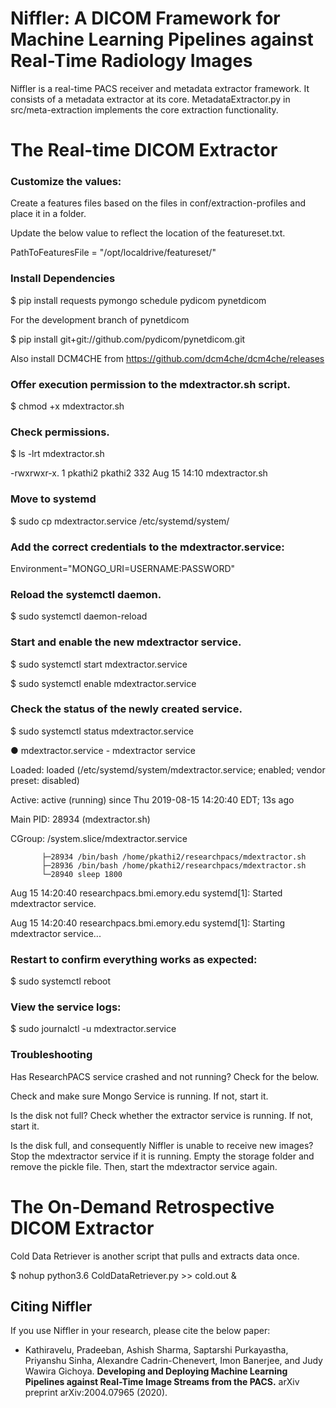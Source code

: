 # Niffler: A DICOM Framework for Machine Learning Pipelines against Real-Time Radiology Images

Niffler is a real-time PACS receiver and metadata extractor framework. It consists of a metadata extractor at its core. MetadataExtractor.py in src/meta-extraction implements the core extraction functionality.


# The Real-time DICOM Extractor

### Customize the values:
Create a features files based on the files in conf/extraction-profiles and place it in a folder.

Update the below value to reflect the location of the featureset.txt.

PathToFeaturesFile = "/opt/localdrive/featureset/"

### Install Dependencies

$ pip install requests pymongo schedule pydicom pynetdicom

For the development branch of pynetdicom

$ pip install git+git://github.com/pydicom/pynetdicom.git

Also install DCM4CHE from https://github.com/dcm4che/dcm4che/releases

### Offer execution permission to the mdextractor.sh script.

$ chmod +x mdextractor.sh


### Check permissions.

$ ls -lrt mdextractor.sh

-rwxrwxr-x. 1 pkathi2 pkathi2 332 Aug 15 14:10 mdextractor.sh


### Move to systemd

$ sudo cp  mdextractor.service /etc/systemd/system/


### Add the correct credentials to the mdextractor.service:

Environment="MONGO_URI=USERNAME:PASSWORD"


### Reload the systemctl daemon.

$ sudo systemctl daemon-reload

### Start and enable the new mdextractor service.

$ sudo systemctl start mdextractor.service

$ sudo systemctl enable mdextractor.service


### Check the status of the newly created service.

$ sudo systemctl status mdextractor.service

● mdextractor.service - mdextractor service

   Loaded: loaded (/etc/systemd/system/mdextractor.service; enabled; vendor preset: disabled)
   
   Active: active (running) since Thu 2019-08-15 14:20:40 EDT; 13s ago
   
 Main PID: 28934 (mdextractor.sh)
 
   CGroup: /system.slice/mdextractor.service
   
           ├─28934 /bin/bash /home/pkathi2/researchpacs/mdextractor.sh           
           ├─28936 /bin/bash /home/pkathi2/researchpacs/mdextractor.sh    
           └─28940 sleep 1800

Aug 15 14:20:40 researchpacs.bmi.emory.edu systemd[1]: Started mdextractor service.

Aug 15 14:20:40 researchpacs.bmi.emory.edu systemd[1]: Starting mdextractor service...


### Restart to confirm everything works as expected:

$ sudo systemctl reboot


### View the service logs:

$ sudo journalctl -u mdextractor.service



### Troubleshooting

Has ResearchPACS service crashed and not running? Check for the below.

Check and make sure Mongo Service is running. If not, start it.

Is the disk not full? Check whether the extractor service is running. If not, start it.

Is the disk full, and consequently Niffler is unable to receive new images? Stop the mdextractor service if it is running. Empty the storage folder and remove the pickle file. Then, start the mdextractor service again.



# The On-Demand Retrospective DICOM Extractor
Cold Data Retriever is another script that pulls and extracts data once.

$ nohup python3.6 ColdDataRetriever.py >> cold.out &



## Citing Niffler
If you use Niffler in your research, please cite the below paper:

* Kathiravelu, Pradeeban, Ashish Sharma, Saptarshi Purkayastha, Priyanshu Sinha, Alexandre Cadrin-Chenevert, Imon Banerjee, and Judy Wawira Gichoya. **Developing and Deploying Machine Learning Pipelines against Real-Time Image Streams from the PACS.** arXiv preprint arXiv:2004.07965 (2020).
